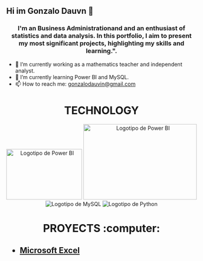 ## Hi im Gonzalo Dauvn 👋

<h3 align="center">I'm an Business Administrationand and an enthusiast of statistics and data analysis. In this portfolio, I aim to present my most significant projects, highlighting my skills and learning.".</h3>

 - 🔭 I’m currently working as a mathematics teacher and independent analyst.
 - 🌱 I’m currently learning Power BI and MySQL.
 - 📫 How to reach me: gonzalodauvin@gmail.com


<h1 align="center">TECHNOLOGY</h1>

<p align="center">
<img src="https://1000marcas.net/wp-content/uploads/2022/08/Microsoft-Power-BI-Logo.png" alt="Logotipo de Power BI" width="200" height="134" >
<img src="https://b-new.be/wp-content/uploads/2020/07/TB-768x528.png" alt="Logotipo de Power BI" width="300" height="200">
<img src="https://www.mysql.com/common/logos/logo-mysql-170x115.png" alt="Logotipo de MySQL" >
<img src="https://www.python.org/static/community_logos/python-logo.png" alt="Logotipo de Python">
</p>

<h1 align="center">PROYECTS :computer:</h1>

<h2 align="left">
 
- <a href="https://github.com/Gonzaletee/portafolioexcel" target="_blank" rel="noopener noreferrer">Microsoft Excel</a>

 
</h2> 






<!--
**Gonzaletee/Gonzaletee** is a ✨ _special_ ✨ repository because its `README.md` (this file) appears on your GitHub profile.

Here are some ideas to get you started:

- 🔭 I’m currently working on ...
- 🌱 I’m currently learning ...
- 👯 I’m looking to collaborate on ...
- 🤔 I’m looking for help with ...
- 💬 Ask me about ...
- 📫 How to reach me: ...
- 😄 Pronouns: ...
- ⚡ Fun fact: ...

-->
